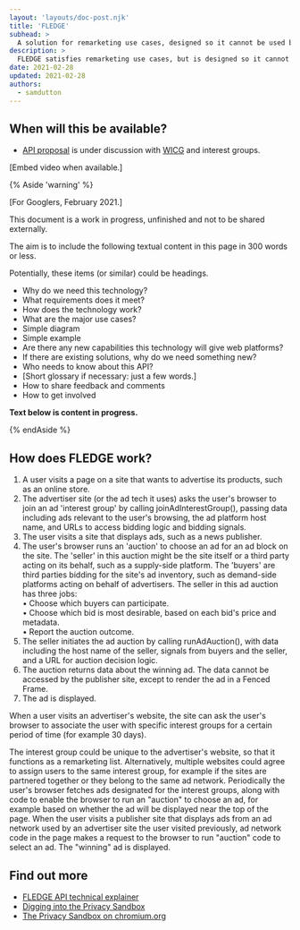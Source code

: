 ```yaml
---
layout: 'layouts/doc-post.njk'
title: 'FLEDGE'
subhead: >
  A solution for remarketing use cases, designed so it cannot be used by third parties to track user browsing behaviour.
description: >
  FLEDGE satisfies remarketing use cases, but is designed so it cannot be used by third parties to track user browsing behaviour. The API enables on-device "auctions" by the browser, on the user's device, to choose relevant ads, based on websites the user has previously visited. 
date: 2021-02-28
updated: 2021-02-28
authors:
  - samdutton
---
```


## When will this be available?

* [API proposal](https://github.com/WICG/turtledove/blob/master/FLEDGE.md) is under discussion with [WICG](https://www.w3.org/community/wicg/) and interest groups.

[Embed video when available.]


{% Aside 'warning' %}

[For Googlers, February 2021.]

This document is a work in progress, unfinished and not to be shared externally.

The aim is to include the following textual content in this page in 300 words or less. 

Potentially, these items (or similar) could be headings.

* Why do we need this technology? 
* What requirements does it meet?
* How does the technology work?
* What are the major use cases?
* Simple diagram
* Simple example
* Are there any new capabilities this technology will give web platforms?
* If there are existing solutions, why do we need something new? 
* Who needs to know about this API?
* [Short glossary if necessary: just a few words.]
* How to share feedback and comments
* How to get involved

**Text below is content in progress.**

{% endAside %}


## How does FLEDGE work?
1. A user visits a page on a site that wants to advertise its products, such as an online store.
1. The advertiser site (or the ad tech it uses) asks the user's browser to join an ad 'interest group' by calling joinAdInterestGroup(), passing data including ads relevant to the user's browsing, the ad platform host name, and URLs to access bidding logic and bidding signals.
1. The user visits a site that displays ads, such as a news publisher.
1. The user's browser runs an 'auction' to choose an ad for an ad block on the site. The 'seller' in this auction might be the site itself or a third party acting on its behalf, such as a supply-side platform. The 'buyers' are third parties bidding for the site's ad inventory, such as demand-side platforms acting on behalf of advertisers. The seller in this ad auction has three jobs:<br>
• Choose which buyers can participate.<br>
• Choose which bid is most desirable, based on each bid's price and metadata.<br>
• Report the auction outcome.<br>
1. The seller initiates the ad auction by calling runAdAuction(), with data including the host name of the seller, signals from buyers and the seller, and a URL for auction decision logic.
1. The auction returns data about the winning ad. The data cannot be accessed by the publisher site, except to render the ad in a Fenced Frame.
1. The ad is displayed.

When a user visits an advertiser's website, the site can ask the user's browser to associate the user with specific interest groups for a certain period of time (for example 30 days).

The interest group could be unique to the advertiser's website, so that it functions as a remarketing list.  Alternatively, multiple websites could agree to assign users to the same interest group, for example if the sites are partnered together or they belong to the same ad network.
Periodically the user's browser fetches ads designated for the interest groups, along with code to enable the browser to run an "auction" to choose an ad, for example based on whether the ad will be displayed near the top of the page.
When the user visits a publisher site that displays ads from an ad network used by an advertiser site the user visited previously, ad network code in the page makes a request to the browser to run "auction" code to select an ad. The "winning" ad is displayed.


## Find out more

* [FLEDGE API technical explainer](https://github.com/WICG/turtledove/blob/master/FLEDGE.md)
* [Digging into the Privacy Sandbox](web.dev/digging-into-the-privacy-sandbox)
* [The Privacy Sandbox on chromium.org](chromium.org/Home/chromium-privacy/privacy-sandbox)
